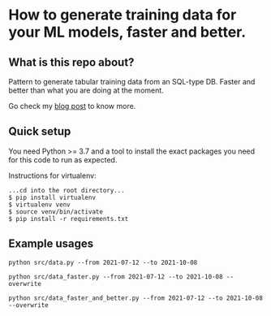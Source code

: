 # How to generate training data for your ML models, faster and better.

## What is this repo about?

Pattern to generate tabular training data from an SQL-type DB. Faster and better
than what you are doing at the moment.

Go check my [blog post](http://datamachines.xyz/2021/10/08/how-to-generate-training-data-faster-and-better/) to know more.

## Quick setup

You need Python >= 3.7 and a tool to install the exact packages you need for this
code to run as expected.

Instructions for virtualenv:
```
...cd into the root directory...
$ pip install virtualenv
$ virtualenv venv
$ source venv/bin/activate
$ pip install -r requirements.txt
```

## Example usages

```
python src/data.py --from 2021-07-12 --to 2021-10-08
```

```
python src/data_faster.py --from 2021-07-12 --to 2021-10-08 --overwrite
```

```
python src/data_faster_and_better.py --from 2021-07-12 --to 2021-10-08 --overwrite
```



